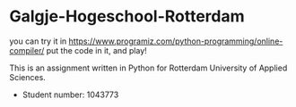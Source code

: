 # Galgje-Hogeschool-Rotterdam

you can try it in https://www.programiz.com/python-programming/online-compiler/ put the code in it, and play!

This is an assignment written in Python for Rotterdam University of Applied Sciences.

- Student number: 1043773

